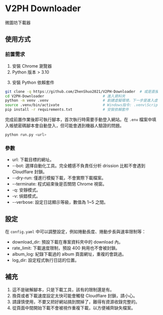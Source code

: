 # V2PH Downloader
微圖坊下載器

## 使用方式
### 前置需求
1. 安裝 Chrome 瀏覽器
2. Python 版本 > 3.10

<!-- 第一次使用時開啟終端，輸入以下指令啟動 Chrome 並登入微圖坊帳號
```sh
# MacOS
/Applications/Google\ Chrome.app/Contents/MacOS/Google\ Chrome --remote-debugging-port=9222 --user-data-dir="./chrome_profile" --disable-infobars --disable-extensions --start-maximized

# Windows
start chrome -ArgumentList "--remote-debugging-port=9222", "--user-data-dir=%cd%\chrome_profile", "--disable-infobars", "--disable-extensions", "--start-maximized"
``` -->

3. 安裝 Python 依賴套件
```sh
git clone -q https://github.com/ZhenShuo2021/V2PH-Downloader  # 或是直接下載 repo
cd V2PH-Downloader                           # 進入資料夾
python -m venv .venv                         # 創建虛擬環境，下一步是進入虛擬環境
source .venv/bin/activate                    # Windows指令: .venv\Scripts\activate
pip install -r requirements.txt              # 安裝依賴套件
```

完成前置作業後即可執行腳本，首次執行時需要手動登入網站。在 `.env` 檔案中填入帳號密碼腳本會自動登入，但可能會遇到機器人驗證的問題。
```sh
python run.py <url>
```

### 參數
- url: 下載目標的網址。
- --bot: 選擇自動化工具。完全體感不負責任分析 drission 比較不會遇到 Cloudflare 封鎖。
- --dry-run: 僅進行模擬下載，不會實際下載檔案。
- --terminate: 程式結束後是否關閉 Chrome 視窗。
- -q: 安靜模式。
- -v: 偵錯模式。
- --verbose: 設定日誌顯示等級，數值為 1~5 之間。

## 設定
在 `config.yaml` 中可以調整設定，例如捲動長度、捲動步長與速率限制等：

- download_dir: 預設下載在專案資料夾中的 download 內。
- rate_limit: 下載速度限制，預設 400 夠用也不會被封鎖。
- album_log: 紀錄下載過的 album 頁面網址，重複的會跳過。
- log_dir: 設定程式執行日誌的位置。

## 補充
1. 這不是破解腳本，只是下載工具，該有的限制還是有。
2. 換頁或者下載速度設定太快可能會觸發 Cloudflare 封鎖，請小心。
3. 請謹慎使用，不要又把好網站搞到關掉了，難得有資源收錄完整的。
4. 從頁面中間開始下載不會被視作重複下載，以方便補齊缺失檔案。
